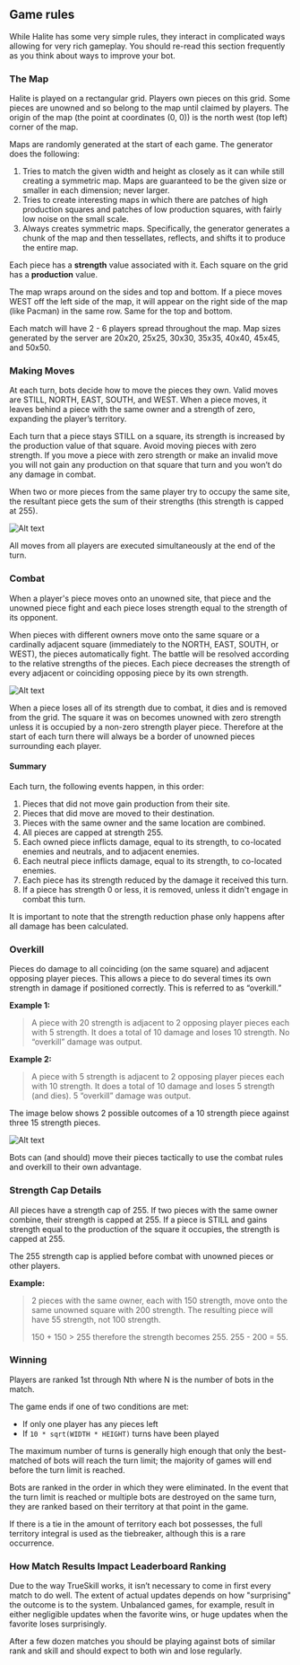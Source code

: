 ## <a name="game_rules"></a> Game rules

While Halite has some very simple rules, they interact in complicated ways allowing for very rich gameplay. You should re-read this section frequently as you think about ways to improve your bot.

<div id="gameReplay" class="text-center"></div>

### The Map

Halite is played on a rectangular grid. Players own pieces on this grid. Some pieces are unowned and so belong to the map until claimed by players. The origin of the map (the point at coordinates (0, 0)) is the north west (top left) corner of the map.

Maps are randomly generated at the start of each game. The generator does the following:
1. Tries to match the given width and height as closely as it can while still creating a symmetric map. Maps are guaranteed to be the given size or smaller in each dimension; never larger.
2. Tries to create interesting maps in which there are patches of high production squares and patches of low production squares, with fairly low noise on the small scale.
3. Always creates symmetric maps. Specifically, the generator generates a chunk of the map and then tessellates, reflects, and shifts it to produce the entire map.

Each piece has a **strength** value associated with it. Each square on the grid has a **production** value.

The map wraps around on the sides and top and bottom. If a piece moves WEST off the left side of the map, it will appear on the right side of the map (like Pacman) in the same row. Same for the top and bottom.

Each match will have 2 - 6 players spread throughout the map. Map sizes generated by the server are 20x20, 25x25, 30x30, 35x35, 40x40, 45x45, and 50x50.

### Making Moves

At each turn, bots decide how to move the pieces they own. Valid moves are STILL, NORTH, EAST, SOUTH, and WEST. When a piece moves, it leaves behind a piece with the same owner and a strength of zero, expanding the player’s territory.

Each turn that a piece stays STILL on a square, its strength is increased by the production value of that square. Avoid moving pieces with zero strength. If you move a piece with zero strength or make an invalid move you will not gain any production on that square that turn and you won’t do any damage in combat.

When two or more pieces from the same player try to occupy the same site, the resultant piece gets the sum of their strengths (this strength is capped at 255).

![Alt text](assets/combination.png)

All moves from all players are executed simultaneously at the end of the turn.

### <a name="combat"></a> Combat

When a player's piece moves onto an unowned site, that piece and the unowned piece fight and each piece loses strength equal to the strength of its opponent.

When pieces with different owners move onto the same square or a cardinally adjacent square (immediately to the NORTH, EAST, SOUTH, or WEST), the pieces automatically fight. The battle will be resolved according to the relative strengths of the pieces. Each piece decreases the strength of every adjacent or coinciding opposing piece by its own strength.

![Alt text](assets/overkill-2.png)

When a piece loses all of its strength due to combat, it dies and is removed from the grid. The square it was on becomes unowned with zero strength unless it is occupied by a non-zero strength player piece. Therefore at the start of each turn there will always be a border of unowned pieces surrounding each player.

#### Summary

Each turn, the following events happen, in this order:

1. Pieces that did not move gain production from their site.
2. Pieces that did move are moved to their destination.
3. Pieces with the same owner and the same location are combined.
4. All pieces are capped at strength 255.
5. Each owned piece inflicts damage, equal to its strength, to co-located enemies and neutrals, and to adjacent enemies.
6. Each neutral piece inflicts damage, equal to its strength, to co-located enemies.
7. Each piece has its strength reduced by the damage it received this turn.
8. If a piece has strength 0 or less, it is removed, unless it didn't engage in combat this turn.

It is important to note that the strength reduction phase only happens after all damage has been calculated.

### Overkill

Pieces do damage to all coinciding (on the same square) and adjacent opposing player pieces. This allows a piece to do several times its own strength in damage if positioned correctly. This is referred to as “overkill.”

**Example 1:**

> A piece with 20 strength is adjacent to 2 opposing player pieces each with 5 strength. It does a total of 10 damage and loses 10 strength. No “overkill” damage was output.

**Example 2:**

> A piece with 5 strength is adjacent to 2 opposing player pieces each with 10 strength. It does a total of 10 damage and loses 5 strength (and dies). 5 “overkill” damage was output.

The image below shows 2 possible outcomes of a 10 strength piece against three 15 strength pieces.

![Alt text](assets/overkill-1.png)

Bots can (and should) move their pieces tactically to use the combat rules and overkill to their own advantage.

### <a name="strength_cap_details"></a> Strength Cap Details

All pieces have a strength cap of 255. If two pieces with the same owner combine, their strength is capped at 255. If a piece is STILL and gains strength equal to the production of the square it occupies, the strength is capped at 255.

The 255 strength cap is applied before combat with unowned pieces or other players.

**Example:**

> 2 pieces with the same owner, each with 150 strength, move onto the same unowned square with 200 strength. The resulting piece will have 55 strength, not 100 strength.
>
> 150 + 150 > 255 therefore the strength becomes 255. 255 - 200 = 55.

### Winning

Players are ranked 1st through Nth where N is the number of bots in the match.

The game ends if one of two conditions are met:

 - If only one player has any pieces left
 - If `10 * sqrt(WIDTH * HEIGHT)` turns have been played

The maximum number of turns is generally high enough that only the best-matched of bots will reach the turn limit; the majority of games will end before the turn limit is reached.

Bots are ranked in the order in which they were eliminated. In the event that the turn limit is reached or multiple bots are destroyed on the same turn, they are ranked based on their territory at that point in the game.

If there is a tie in the amount of territory each bot possesses, the full territory integral is used as the tiebreaker, although this is a rare occurrence.

### How Match Results Impact Leaderboard Ranking

Due to the way TrueSkill works, it isn’t necessary to come in first every match to do well. The extent of actual updates depends on how "surprising" the outcome is to the system. Unbalanced games, for example, result in either negligible updates when the favorite wins, or huge updates when the favorite loses surprisingly.

After a few dozen matches you should be playing against bots of similar rank and skill and should expect to both win and lose regularly.

<script>
window.onload = function() {
    $('div.container p img').parent().addClass('text-center');
    var data = textFromURL("ar1478846062-2923329127.hlt", $("#gameReplay"), function(data) {
            console.log(data)
            if(data != null) {
                showGame(data, $("#gameReplay"), null, 500, true, true);
            }
        });
};
</script>
